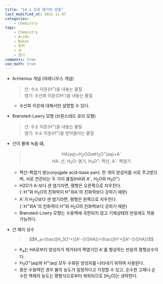 ```yaml
---
title: "14.1 산과 염기의 성질"
last_modified_at: 2021-11-07
categories:
    - Chemistry
tags:
    - Chemistry
    - Acids
    - Bases
    - 화학
    - 산
    - 염기
comments: true
use_math: true
---
```


- Arrhenius 개념 (아레니우스 개념)
    > 산: 수소 이온(H<sup>+</sup>)을 내놓는 물질\
    > 염기: 수산화 이온(OH<sup>-</sup>)을 내놓는 물질
    - 수산화 이온에 대해서만 설명할 수 있다.

- Brønsted-Lawry 모형 (브뢴스테드 로리 모형)
    > 산: 수소 이온(H<sup>+</sup>)을 내놓는 물질\
    > 염기: 수소 이온(H<sup>+</sup>)을 받아들이는 물질
- 산이 물에 녹을 떄,
    ><center>HA(aq)+H<sub>2</sub>O(l)⇄H<sub>3</sub>O<sup>+</sup>(aq)+A<sup>-</sup></center>
    ><center> HA: 산, H<sub>2</sub>O: 염기, H<sub>3</sub>O<sup>+</sup>: 짝산, A<sup>-</sup>: 짝염기 </center>
    - 짝산-짝염기 쌍(conjugate acid-base pair): 한 개의 양성자를 서로 주고받으며, 서로 연관되는 두 가지 물질(HA와 A<sup>-</sup>, H<sub>2</sub>O와 H<sub>3</sub>O<sup>+</sup>)
    - H2O가 A-보다 센 염기라면, 평형은 오른쪽으로 치우친다.\
	(∵H<sup>+</sup>와 H<sub>2</sub>O의 친화력이 H<sup>+</sup>와A<sup>-</sup>의 친화력보다 강하기 때문)
	- A<sup>-</sup>가 H<sub>2</sub>O보다 센 염기라면, 평형은 왼쪽으로 치우친다.\
	(∵H<sup>+</sup>와A<sup>-</sup>의 친화력이 H<sup>+</sup>와 H<sub>2</sub>O의 친화력보다 강하기 때문)
	- Brønsted-Lowry 모형는 수용액에 국한되지 않고 기체상태의 반응에도 적용 가능하다.

- 산 해리 상수
    > $$K_a=\frac{[H_3O^+][A^-]}{[HA]}=\frac{[H^+][A^-]}{[HA]}$$
    - K<sub>a</sub>는 HA로부터 양성자가 제거되어 짝염기인 A<sup>-</sup>를 형성하는 반응의 평형상수이다.
	- H<sub>3</sub>O<sup>+</sup>(aq)와 H<sup>+</sup>(aq) 모두 수화된 양성자를 나타내기 위하여 사용된다.
	- 묽은 수용액인 경우 물의 농도가 일정하다고 가정할 수 있고, 순수한 고체나 순수한 액체의 농도는 평형식으로부터 제외되므로 [H<sub>2</sub>O]는 생략한다.

